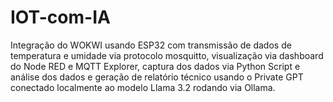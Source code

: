 # IOT-com-IA
Integração do WOKWI usando ESP32 com transmissão de dados de temperatura e umidade via protocolo mosquitto, visualização via dashboard do Node RED e MQTT Explorer, captura dos dados via Python Script e análise dos dados e geração de relatório técnico usando o Private GPT conectado localmente ao modelo Llama 3.2 rodando via Ollama.
